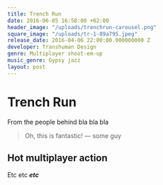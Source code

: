```yaml
---
title: Trench Run
date: 2016-06-05 16:58:00 +02:00
header_image: "/uploads/trenchrun-carousel.png"
square_image: "/uploads/tr-1-89a795.jpeg"
release_date: 2016-04-06 22:00:00.000000000 Z
developer: Transhuman Design
genre: Multiplayer shoot-em-up
music_genre: Gypsy jazz
layout: post
---
```


# Trench Run
From the people behind bla bla bla
>Oh, this is fantastic! — some guy

## Hot multiplayer action
Etc etc ***etc***